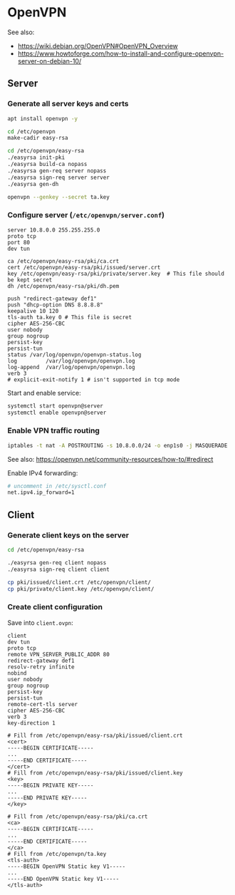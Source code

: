# OpenVPN

See also:
- https://wiki.debian.org/OpenVPN#OpenVPN_Overview
- https://www.howtoforge.com/how-to-install-and-configure-openvpn-server-on-debian-10/

## Server

### Generate all server keys and certs
```sh
apt install openvpn -y

cd /etc/openvpn
make-cadir easy-rsa

cd /etc/openvpn/easy-rsa
./easyrsa init-pki
./easyrsa build-ca nopass
./easyrsa gen-req server nopass
./easyrsa sign-req server server
./easyrsa gen-dh

openvpn --genkey --secret ta.key
```

### Configure server (`/etc/openvpn/server.conf`)
```config
server 10.8.0.0 255.255.255.0
proto tcp 
port 80
dev tun

ca /etc/openvpn/easy-rsa/pki/ca.crt
cert /etc/openvpn/easy-rsa/pki/issued/server.crt
key /etc/openvpn/easy-rsa/pki/private/server.key  # This file should be kept secret
dh /etc/openvpn/easy-rsa/pki/dh.pem

push "redirect-gateway def1"
push "dhcp-option DNS 8.8.8.8"
keepalive 10 120
tls-auth ta.key 0 # This file is secret
cipher AES-256-CBC
user nobody
group nogroup
persist-key
persist-tun
status /var/log/openvpn/openvpn-status.log
log         /var/log/openvpn/openvpn.log
log-append  /var/log/openvpn/openvpn.log
verb 3
# explicit-exit-notify 1 # isn't supported in tcp mode
```

Start and enable service:
```sh
systemctl start openvpn@server
systemctl enable openvpn@server
```

### Enable VPN traffic routing

```sh
iptables -t nat -A POSTROUTING -s 10.8.0.0/24 -o enp1s0 -j MASQUERADE
```
See also: https://openvpn.net/community-resources/how-to/#redirect

Enable IPv4 forwarding:
```sh
# uncomment in /etc/sysctl.conf
net.ipv4.ip_forward=1
```

## Client

### Generate client keys on the server

```sh
cd /etc/openvpn/easy-rsa

./easyrsa gen-req client nopass
./easyrsa sign-req client client

cp pki/issued/client.crt /etc/openvpn/client/
cp pki/private/client.key /etc/openvpn/client/
```

### Create client configuration

Save into `client.ovpn`:
```config
client
dev tun
proto tcp
remote VPN_SERVER_PUBLIC_ADDR 80
redirect-gateway def1
resolv-retry infinite
nobind
user nobody
group nogroup
persist-key
persist-tun
remote-cert-tls server
cipher AES-256-CBC
verb 3
key-direction 1

# Fill from /etc/openvpn/easy-rsa/pki/issued/client.crt
<cert>
-----BEGIN CERTIFICATE-----
...
-----END CERTIFICATE-----
</cert>
# Fill from /etc/openvpn/easy-rsa/pki/issued/client.key
<key>
-----BEGIN PRIVATE KEY-----
...
-----END PRIVATE KEY-----
</key>

# Fill from /etc/openvpn/easy-rsa/pki/ca.crt
<ca>
-----BEGIN CERTIFICATE-----
...
-----END CERTIFICATE-----
</ca>
# Fill from /etc/openvpn/ta.key
<tls-auth>
-----BEGIN OpenVPN Static key V1-----
...
-----END OpenVPN Static key V1-----
</tls-auth>
```
